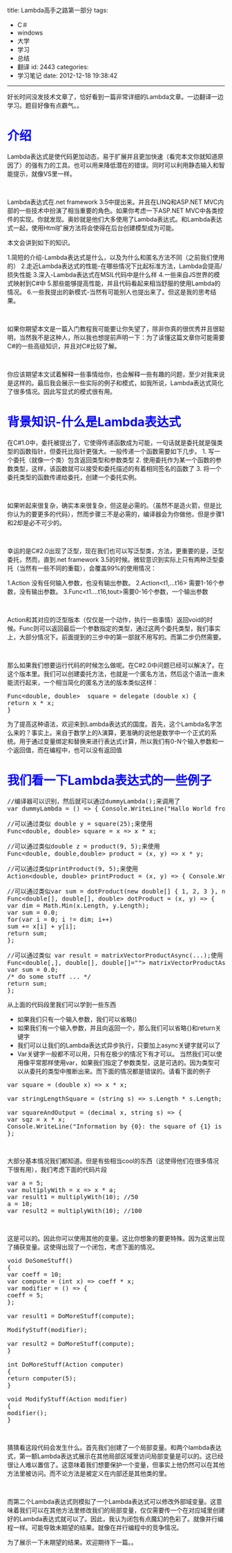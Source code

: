 title: Lambda高手之路第一部分
tags:
  - C＃
  - windows
  - 大学
  - 学习
  - 总结
  - 翻译
id: 2443
categories:
  - 学习笔记
date: 2012-12-18 19:38:42
---

好长时间没发技术文章了，恰好看到一篇非常详细的Lambda文章。一边翻译一边学习。题目好像有点霸气。。

# <span style="color: #0000ff;">**介绍**</span>

Lambda表达式是使代码更加动态，易于扩展并且更加快速（看完本文你就知道原因了）的强有力的工具。也可以用来降低潜在的错误。同时可以利用静态输入和智能提示，就像VS里一样。

&nbsp;

Lambda表达式在.net framework 3.5中提出来。并且在LINQ和ASP.NET MVC内部的一些技术中扮演了相当重要的角色。如果你考虑一下ASP.NET MVC中各类控件的实现。你就发现。奥妙就是他们大多使用了Lambda表达式。和Lambda表达式一起，使用Html扩展方法将会使得在后台创建模型成为可能。

本文会讲到如下的知识。

1.简短的介绍-Lambda表达式是什么，以及为什么和匿名方法不同（之前我们使用的）
2.走近Lambda表达式的性能-在哪些情况下比起标准方法，Lambda会提高/损失性能
3.深入-Lambda表达式在MSIL代码中是什么样
4.一些来自JS世界的模式映射到C#中
5.那些能够提高性能，并且代码看起来相当舒服的使用Lambda的情况。
6.一些我提出的新模式-当然有可能别人也提出来了。但这是我的思考结果。

&nbsp;

如果你期望本文是一篇入门教程我可能要让你失望了，除非你真的很优秀并且很聪明，当然我不是这种人，所以我也想提前声明一下：为了读懂这篇文章你可能需要C#的一些高级知识，并且对C#比较了解。

&nbsp;

你应该期望本文试着解释一些事情给你，也会解释一些有趣的问题，至少对我来说是这样的。最后我会展示一些实际的例子和模式，如我所说，Lambda表达式简化了很多情况。因此写显式的模式很有用。

# <span style="color: #0000ff;">**背景知识-什么是Lambda表达式**</span>

在C#1.0中，委托被提出了，它使得传递函数成为可能，一句话就是委托就是强类型的函数指针，但委托比指针更强大。一般传递一个函数需要如下几步。
1\. 写一个委托（就像一个类）包含返回类型和参数类型
2\. 使用委托作为某一个函数的参数类型，这样，该函数就可以接受和委托描述的有着相同签名的函数了
3\. 将一个委托类型的函数传递给委托，创建一个委托实例。

&nbsp;

如果听起来很复杂，确实本来很复杂，但这是必需的。（虽然不是造火箭，但是比你认为的要更多的代码），然而步骤三不是必需的，编译器会为你做他，但是步骤1和2却是必不可少的。

&nbsp;

幸运的是C#2.0出现了泛型，现在我们也可以写泛型类，方法，更重要的是，泛型委托，然而，直到.net framework 3.5的时候。微软意识到实际上只有两种泛型委托（当然有一些不同的重载），会覆盖99%的使用情况：

1.Action 没有任何输入参数，也没有输出参数。
2.Action&lt;t1,…t16&gt; 需要1-16个参数，没有输出参数。
3.Func&lt;t1….t16,tout&gt;需要0-16个参数，一个输出参数

&nbsp;

Action和其对应的泛型版本（仅仅是一个动作，执行一些事情）返回void的时候。Func则可以返回最后一个参数指定的类型，通过这两个委托类型，我们事实上，大部分情况下。前面提到的三步中的第一部就不用写的。而第二步仍然需要。

&nbsp;

那么如果我们想要运行代码的时候怎么做呢。在C#2.0中问题已经可以解决了。在这个版本里。我们可以创建委托方法，也就是一个匿名方法，然后这个语法一直未能流行起来，一个相当简化的匿名方法的版本类似这样：
<pre class="lang:default decode:true">Func&lt;double, double&gt;  square = delegate (double x) {
return x * x;
}</pre>
为了提高这种语法，欢迎来到Lambda表达式的国度。首先，这个Lambda名字怎么来的？事实上。来自于数学上的λ演算，更准确的说他是数学中一个正式的系统。用于通过变量绑定和替换来进行表达式计算，所以我们有0-N个输入参数和一个返回值，而在编程中，也可以没有返回值

# <span style="color: #0000ff;">我们看一下Lambda表达式的一些例子</span>

<pre class="lang:default decode:true">//编译器可以识别，然后就可以通过dummyLambda();来调用了
var dummyLambda = () =&gt; { Console.WriteLine("Hallo World from a Lambda expression!"); };

//可以通过类似 double y = square(25);来使用
Func&lt;double, double&gt; square = x =&gt; x * x;

//可以通过类似double z = product(9, 5);来使用
Func&lt;double, double,double&gt; product = (x, y) =&gt; x * y;

//可以通过类似printProduct(9, 5);来使用
Action&lt;double, double&gt; printProduct = (x, y) =&gt; { Console.Writeline(x * y); };

//可以通过类似var sum = dotProduct(new double[] { 1, 2, 3 }, new double[] { 4, 5, 6 });
Func&lt;double[], double[], double&gt; dotProduct = (x, y) =&gt; {
var dim = Math.Min(x.Length, y.Length);
var sum = 0.0;
for(var i = 0; i != dim; i++)
sum += x[i] + y[i];
return sum;
};

//可以通过类似 var result = matrixVectorProductAsync(...);使用
Func&lt;double[,], double[], double[]=""&gt; matrixVectorProductAsync = async (x, y) =&gt; {
var sum = 0.0;
/* do some stuff ... */
return sum;
};</pre>
从上面的代码段里我们可以学到一些东西

*   如果我们只有一个输入参数，我们可以省略()
*   如果我们有一个输入参数，并且向返回一个，那么我们可以省略{}和return关键字
*   我们可以让我们的Lambda表达式异步执行，只要加上async关键字就可以了
*   Var关键字一般都不可以用，只有在极少的情况下有才可以。
当然我们可以使用像平常那样使用var，如果我们指定了参数类型，这是可选的。因为类型可以从委托的类型中推断出来。而下面的情况都是错误的。请看下面的例子
<pre class="lang:default decode:true">var square = (double x) =&gt; x * x;

var stringLengthSquare = (string s) =&gt; s.Length * s.Length;

var squareAndOutput = (decimal x, string s) =&gt; {
var sqz = x * x;
Console.WriteLine("Information by {0}: the square of {1} is {2}.", s, x, sqz);
};</pre>
&nbsp;

大部分基本情况我们都知道。但是有些相当cool的东西（这使得他们在很多情况下很有用），我们考虑下面的代码片段
<pre class="lang:default decode:true">var a = 5;
var multiplyWith = x =&gt; x * a;
var result1 = multiplyWith(10); //50
a = 10;
var result2 = multiplyWith(10); //100</pre>
&nbsp;

这是可以的。因此你可以使用其他的变量。这比你想象的要更特殊。因为这里出现了捕获变量。这使得出现了一个闭包，考虑下面的情况。
<pre class="lang:default decode:true">void DoSomeStuff()
{
var coeff = 10;
var compute = (int x) =&gt; coeff * x;
var modifier = () =&gt; {
coeff = 5;
};

var result1 = DoMoreStuff(compute);

ModifyStuff(modifier);

var result2 = DoMoreStuff(compute);
}

int DoMoreStuff(Action computer)
{
return computer(5);
}

void ModifyStuff(Action modifier)
{
modifier();
}</pre>
&nbsp;

猜猜看这段代码会发生什么。首先我们创建了一个局部变量。和两个lambda表达式，第一额Lambda表达式展示在其他局部区域里访问局部变量是可以的。这已经很让人难以置信了。这意味着我们想要保护一个变量，但事实上他仍然可以在其他方法里被访问。而不论方法是被定义在内部还是其他类的里。

&nbsp;

而第二个Lambda表达式则模拟了一个Lambda表达式可以修改外部域变量。这意味着我们可以在其他方法里修改我们的局部变量，仅仅需要传一个在对应域里创建好的Lambda表达式就可以了。因此，我认为闭包有点魔幻的色彩了。就像并行编程一样。可能导致未期望的结果。就像在并行编程中的竞争情况。

为了展示一下未期望的结果。欢迎期待下一篇。。
